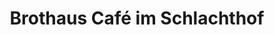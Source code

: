 ---
title: "Brothaus Café im Schlachthof"
url: /rothenburg-ob-der-tauber/brothaus-cafe-im-schlachthof/
shop: Bäckerei
---